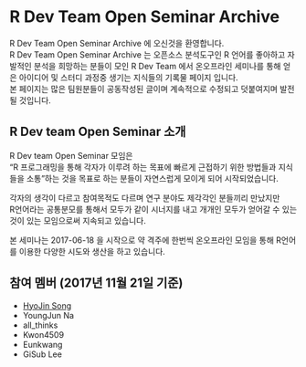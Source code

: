 # R Dev Team Open Seminar Archive

R Dev Team Open Seminar Archive 에 오신것을 환영합니다.  
R Dev Team Open Seminar Archive 는 오픈소스 분석도구인 R 언어를 좋아하고 자발적인 분석을 희망하는 분들이 모인 R Dev Team 에서 온오프라인 세미나를 통해 얻은 아이디어 및 스터디 과정중 생기는 지식들의 기록물 페이지 입니다.  
본 페이지는 많은 팀원분들이 공동작성된 글이며 계속적으로 수정되고 덧붙여지며 발전될 것입니다.

## 

## R Dev team Open Seminar 소개

R Dev team Open Seminar 모임은  
“R 프로그래밍을 통해 각자가 이루려 하는 목표에 빠르게 근접하기 위한 방법들과 지식들을 소통”하는 것을 목표로 하는 분들이 자연스럽게 모이게 되어 시작되었습니다.

각자의 생각이 다르고 참여목적도 다르며 연구 분야도 제각각인 분들끼리 만났지만  
R언어라는 공통분모를 통해서 모두가 같이 시너지를 내고 개개인 모두가 얻어갈 수 있는 것이 있는 모임으로써 지속되고 있습니다.

본 세미나는 2017-06-18 을 시작으로 약 격주에 한번씩 온오프라인 모임을 통해 R언어를 이용한 다양한 시도와 생산을 하고 있습니다.

## 

## 참여 멤버 \(2017년 11월 21일 기준\)

* [HyoJin Song](https://github.com/lovetoken)
* YoungJun Na
* all\_thinks
* Kwon4509
* Eunkwang
* GiSub Lee


